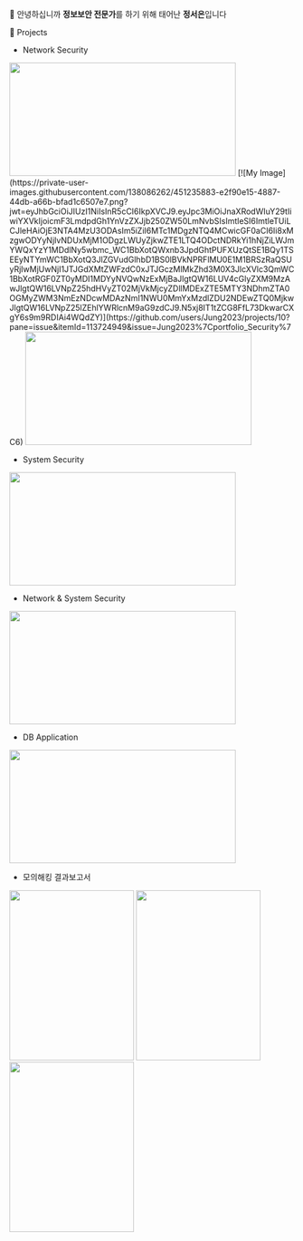 👋 안녕하십니까 **정보보안 전문가**를 하기 위해 태어난 **정서은**입니다

🌱 Projects

- Network Security
  
<img src="https://github.com/user-attachments/assets/e2f90e15-4887-44db-a66b-bfad1c6507e7" width="400" height="200"/>
[![My Image](https://private-user-images.githubusercontent.com/138086262/451235883-e2f90e15-4887-44db-a66b-bfad1c6507e7.png?jwt=eyJhbGciOiJIUzI1NiIsInR5cCI6IkpXVCJ9.eyJpc3MiOiJnaXRodWIuY29tIiwiYXVkIjoicmF3LmdpdGh1YnVzZXJjb250ZW50LmNvbSIsImtleSI6ImtleTUiLCJleHAiOjE3NTA4MzU3ODAsIm5iZiI6MTc1MDgzNTQ4MCwicGF0aCI6Ii8xMzgwODYyNjIvNDUxMjM1ODgzLWUyZjkwZTE1LTQ4ODctNDRkYi1hNjZiLWJmYWQxYzY1MDdlNy5wbmc_WC1BbXotQWxnb3JpdGhtPUFXUzQtSE1BQy1TSEEyNTYmWC1BbXotQ3JlZGVudGlhbD1BS0lBVkNPRFlMU0E1M1BRSzRaQSUyRjIwMjUwNjI1JTJGdXMtZWFzdC0xJTJGczMlMkZhd3M0X3JlcXVlc3QmWC1BbXotRGF0ZT0yMDI1MDYyNVQwNzExMjBaJlgtQW16LUV4cGlyZXM9MzAwJlgtQW16LVNpZ25hdHVyZT02MjVkMjcyZDllMDExZTE5MTY3NDhmZTA0OGMyZWM3NmEzNDcwMDAzNmI1NWU0MmYxMzdlZDU2NDEwZTQ0MjkwJlgtQW16LVNpZ25lZEhlYWRlcnM9aG9zdCJ9.N5xj8IT1tZCG8FfL73DkwarCXgY6s9m9RDIAi4WQdZY)](https://github.com/users/Jung2023/projects/10?pane=issue&itemId=113724949&issue=Jung2023%7Cportfolio_Security%7C6)

<img src="https://github.com/user-attachments/assets/0e52e22e-a39a-4c38-a5f7-6dc1551999a3" width="400" height="200"/>

- System Security
  
<img src="https://github.com/user-attachments/assets/6a3b8a60-3f23-4559-b006-188be6246c19" width="400" height="200"/>

- Network & System Security
  
<img src="https://github.com/user-attachments/assets/7b9a28b4-593d-4428-adc6-89d3d02ca3ea" width="400" height="200"/>

- DB Application
  
<img src="https://github.com/user-attachments/assets/c02c0430-cf35-4230-b0e0-18a95e58e79f" width="400" height="200"/>

- 모의해킹 결과보고서

<img src="https://github.com/user-attachments/assets/3673ea02-98de-49ea-85ab-9784c8ece61d" width="220" height="300"/>
<img src="https://github.com/user-attachments/assets/fde9100c-d02e-4553-baed-5e1f47097cfe" width="220" height="300"/>
<img src="https://github.com/user-attachments/assets/d02db0cb-f214-44e2-a3e9-9298d061e1df" width="220" height="300"/>
